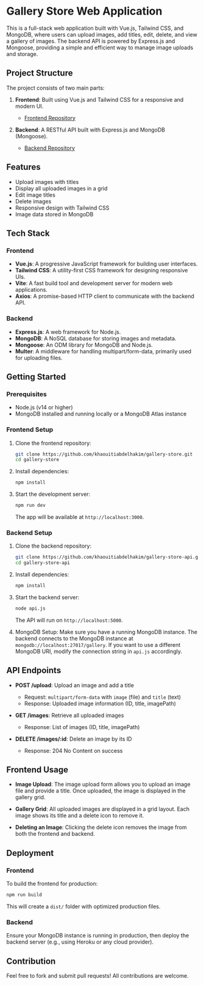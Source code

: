 # Gallery Store Web Application

This is a full-stack web application built with Vue.js, Tailwind CSS, and MongoDB, where users can upload images, add titles, edit, delete, and view a gallery of images. The backend API is powered by Express.js and Mongoose, providing a simple and efficient way to manage image uploads and storage.

## Project Structure

The project consists of two main parts:

1. **Frontend**: Built using Vue.js and Tailwind CSS for a responsive and modern UI.
   - [Frontend Repository](https://github.com/khaouitiabdelhakim/gallery-store)

2. **Backend**: A RESTful API built with Express.js and MongoDB (Mongoose).
   - [Backend Repository](https://github.com/khaouitiabdelhakim/gallery-store-api)


## Features

- Upload images with titles
- Display all uploaded images in a grid
- Edit image titles
- Delete images
- Responsive design with Tailwind CSS
- Image data stored in MongoDB



## Tech Stack

### Frontend

- **Vue.js**: A progressive JavaScript framework for building user interfaces.
- **Tailwind CSS**: A utility-first CSS framework for designing responsive UIs.
- **Vite**: A fast build tool and development server for modern web applications.
- **Axios**: A promise-based HTTP client to communicate with the backend API.

### Backend

- **Express.js**: A web framework for Node.js.
- **MongoDB**: A NoSQL database for storing images and metadata.
- **Mongoose**: An ODM library for MongoDB and Node.js.
- **Multer**: A middleware for handling multipart/form-data, primarily used for uploading files.

## Getting Started

### Prerequisites

- Node.js (v14 or higher)
- MongoDB installed and running locally or a MongoDB Atlas instance

### Frontend Setup

1. Clone the frontend repository:
   ```bash
   git clone https://github.com/khaouitiabdelhakim/gallery-store.git
   cd gallery-store
   ```

2. Install dependencies:
   ```bash
   npm install
   ```

3. Start the development server:
   ```bash
   npm run dev
   ```

   The app will be available at `http://localhost:3000`.

### Backend Setup

1. Clone the backend repository:
   ```bash
   git clone https://github.com/khaouitiabdelhakim/gallery-store-api.git
   cd gallery-store-api
   ```

2. Install dependencies:
   ```bash
   npm install
   ```

3. Start the backend server:
   ```bash
   node api.js
   ```

   The API will run on `http://localhost:5000`.

4. MongoDB Setup:
   Make sure you have a running MongoDB instance. The backend connects to the MongoDB instance at `mongodb://localhost:27017/gallery`. If you want to use a different MongoDB URI, modify the connection string in `api.js` accordingly.


## API Endpoints

- **POST /upload**: Upload an image and add a title
  - Request: `multipart/form-data` with `image` (file) and `title` (text)
  - Response: Uploaded image information (ID, title, imagePath)

- **GET /images**: Retrieve all uploaded images
  - Response: List of images (ID, title, imagePath)

- **DELETE /images/:id**: Delete an image by its ID
  - Response: 204 No Content on success



## Frontend Usage

- **Image Upload**: 
  The image upload form allows you to upload an image file and provide a title. Once uploaded, the image is displayed in the gallery grid.

- **Gallery Grid**: 
  All uploaded images are displayed in a grid layout. Each image shows its title and a delete icon to remove it.

- **Deleting an Image**: 
  Clicking the delete icon removes the image from both the frontend and backend.


## Deployment

### Frontend

To build the frontend for production:
```bash
npm run build
```

This will create a `dist/` folder with optimized production files.

### Backend

Ensure your MongoDB instance is running in production, then deploy the backend server (e.g., using Heroku or any cloud provider).


## Contribution

Feel free to fork and submit pull requests! All contributions are welcome.

